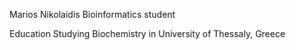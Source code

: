 Marios Nikolaidis
Bioinformatics student

Education
Studying Biochemistry in University of Thessaly, Greece
